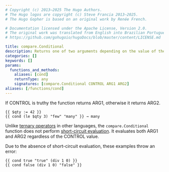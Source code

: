 ```yaml
---
# Copyright (c) 2013–2025 The Hugo Authors.
# The Hugo logos are copyright (c) Steve Francia 2013–2025.
# The Hugo Gopher is based on an original work by Renée French.

# Documentation licensed under the Apache License, Version 2.0.
# The original work was translated from English into Brazilian Portuguese.
# https://github.com/gohugoio/hugoDocs/blob/master/content/LICENSE.md

title: compare.Conditional
description: Returns one of two arguments depending on the value of the control argument.
categories: []
keywords: []
params:
  functions_and_methods:
    aliases: [cond]
    returnType: any
    signatures: [compare.Conditional CONTROL ARG1 ARG2]
aliases: [/functions/cond]
---
```


If CONTROL is truthy the function returns ARG1, otherwise it returns ARG2.

```go-html-template
{{ $qty := 42 }}
{{ cond (le $qty 3) "few" "many" }} → many
```

Unlike [ternary operators] in other languages, the `compare.Conditional` function does not perform [short-circuit evaluation]. It evaluates both ARG1 and ARG2 regardless of the CONTROL value.

[short-circuit evaluation]: https://en.wikipedia.org/wiki/Short-circuit_evaluation
[ternary operators]: https://en.wikipedia.org/wiki/Ternary_conditional_operator

Due to the absence of short-circuit evaluation, these examples throw an error:

```go-html-template
{{ cond true "true" (div 1 0) }}
{{ cond false (div 1 0) "false" }}
```
